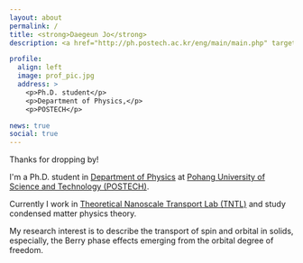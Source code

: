 ```yaml
---
layout: about
permalink: /
title: <strong>Daegeun Jo</strong>
description: <a href="http://ph.postech.ac.kr/eng/main/main.php" target="_blank">Department of Physics</a>, <a href="http://www.postech.ac.kr" target="_blank">Pohang University of Science and Technology (POSTECH)</a>, Republic of Korea

profile:
  align: left
  image: prof_pic.jpg
  address: >
    <p>Ph.D. student</p>
    <p>Department of Physics,</p>
    <p>POSTECH</p>

news: true
social: true
---
```


Thanks for dropping by! 

I'm a Ph.D. student in <a href="http://ph.postech.ac.kr/eng/main/main.php" target="_blank">Department of Physics</a> at <a href="http://www.postech.ac.kr" target="_blank">Pohang University of Science and Technology (POSTECH)</a>. 

Currently I work in <a href="https://sites.google.com/site/hwllab/" target="_blank">Theoretical Nanoscale Transport Lab (TNTL)</a> and study condensed matter physics theory. 

My research interest is to describe the transport of spin and orbital in solids, especially, the Berry phase effects emerging from the orbital degree of freedom. 
